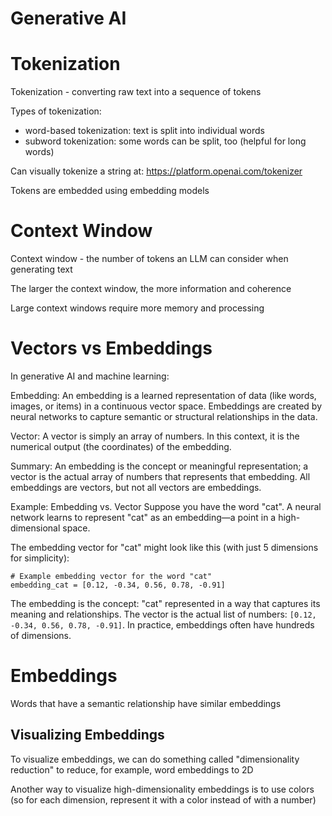 # Generative AI

# Tokenization
Tokenization - converting raw text into a sequence of tokens

Types of tokenization:
- word-based tokenization: text is split into individual words
- subword tokenization: some words can be split, too (helpful for long words)

Can visually tokenize a string at: https://platform.openai.com/tokenizer

Tokens are embedded using embedding models

# Context Window
Context window - the number of tokens an LLM can consider when generating text

The larger the context window, the more information and coherence 

Large context windows require more memory and processing 

# Vectors vs Embeddings
In generative AI and machine learning:

Embedding: An embedding is a learned representation of data (like words, images, or items) in a continuous vector space. Embeddings are created by neural networks to capture semantic or structural relationships in the data.

Vector: A vector is simply an array of numbers. In this context, it is the numerical output (the coordinates) of the embedding.

Summary:
An embedding is the concept or meaningful representation; a vector is the actual array of numbers that represents that embedding. All embeddings are vectors, but not all vectors are embeddings.

Example: Embedding vs. Vector
Suppose you have the word "cat".
A neural network learns to represent "cat" as an embedding—a point in a high-dimensional space.

The embedding vector for "cat" might look like this (with just 5 dimensions for simplicity):
```
# Example embedding vector for the word "cat"
embedding_cat = [0.12, -0.34, 0.56, 0.78, -0.91]
```

The embedding is the concept: "cat" represented in a way that captures its meaning and relationships.
The vector is the actual list of numbers: `[0.12, -0.34, 0.56, 0.78, -0.91]`.
In practice, embeddings often have hundreds of dimensions.

# Embeddings
Words that have a semantic relationship have similar embeddings 

## Visualizing Embeddings
To visualize embeddings, we can do something called "dimensionality reduction" to reduce, for example, word embeddings to 2D

Another way to visualize high-dimensionality embeddings is to use colors (so for each dimension, represent it with a color instead of with a number)